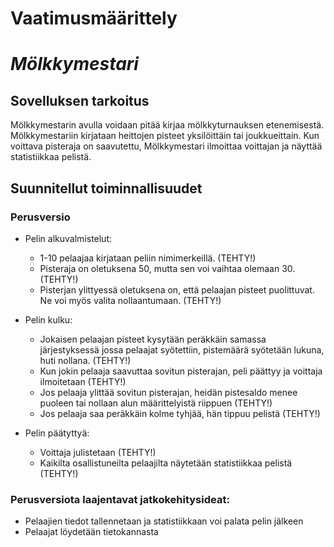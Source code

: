 # Vaatimusmäärittely

# *Mölkkymestari*

## Sovelluksen tarkoitus
Mölkkymestarin avulla voidaan pitää kirjaa mölkkyturnauksen etenemisestä. Mölkkymestariin kirjataan heittojen pisteet yksilöittäin tai joukkueittain. Kun voittava pisteraja on saavutettu, Mölkkymestari ilmoittaa voittajan ja näyttää statistiikkaa pelistä. 

## Suunnitellut toiminnallisuudet
### Perusversio
* Pelin alkuvalmistelut:
  * 1-10 pelaajaa kirjataan  peliin nimimerkeillä. (TEHTY!)
  * Pisteraja on oletuksena 50, mutta sen voi vaihtaa olemaan 30. (TEHTY!)
  * Pisterjan ylittyessä oletuksena on, että pelaajan pisteet puolittuvat. Ne voi myös valita nollaantumaan. (TEHTY!)

* Pelin kulku:
  * Jokaisen pelaajan pisteet kysytään peräkkäin samassa järjestyksessä jossa pelaajat syötettiin, pistemäärä syötetään lukuna, huti nollana. (TEHTY!)
  * Kun jokin pelaaja saavuttaa sovitun pisterajan, peli päättyy ja voittaja ilmoitetaan (TEHTY!)
  * Jos pelaaja ylittää sovitun pisterajan, heidän pistesaldo menee puoleen tai nollaan alun määrittelyistä riippuen (TEHTY!)
  * Jos pelaaja saa peräkkäin kolme tyhjää, hän tippuu pelistä (TEHTY!)

* Pelin päätyttyä:
  * Voittaja julistetaan (TEHTY!)
  * Kaikilta osallistuneilta pelaajilta näytetään statistiikkaa pelistä (TEHTY!)

### Perusversiota laajentavat jatkokehitysideat:
  * Pelaajien tiedot tallennetaan ja statistiikkaan voi palata pelin jälkeen
  * Pelaajat löydetään tietokannasta
  
